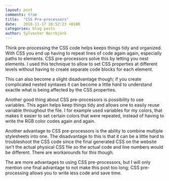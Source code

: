 ```yaml
---
layout: post
comments: true
title:  "CSS Pre-processors"
date:   2018-11-17 20:52:23 +0100
categories: blog posts
author: Sylvester Norrbjörk
---
```

Think pre-processing the CSS code helps keeps things tidy and organized.
With CSS you end up having to repeat lines of code again again, especially paths to elements. CSS pre-processors solve this by letting you nest elements. I used this technique to allow to set CSS properties at different levels without  having to create separate code blocks for each element. 

This can also become a slight disadvantage though; if you create complicated nested syntaxes it can become a little hard to understand exactle what is being affected by the CSS properties.

Another good thing about CSS pre-processors is possibility to use variables. This again helps keep things tidy and allows one to easily reuse variable throughout the file. I for example used variables for my colors, that makes it easier to set certain colors that were repeated, instead of having to write the RGB color codes again and again. 

Another advantage to CSS pre-processors is the ability to combine multiple stylesheets into one. The disadvantage to this is that it can be a little hard to troubleshoot the CSS code since the final generated CSS on the website isn't the actual physical CSS file so the actual code and line numbers would be different. There are workarounds for this though.

The are more advantages to using CSS pre-processors, but I will only mention one final advantage to not make this post too long; CSS pre-processing allows you to write less code and save time.
